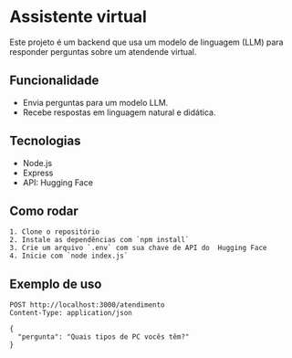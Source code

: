 # Assistente virtual 

Este projeto é um backend que usa um modelo de linguagem (LLM) para responder perguntas sobre um atendende virtual.

## Funcionalidade

- Envia perguntas para um modelo LLM.
- Recebe respostas em linguagem natural e didática.

## Tecnologias

- Node.js
- Express
- API: Hugging Face

## Como rodar
```
1. Clone o repositório
2. Instale as dependências com `npm install`
3. Crie um arquivo `.env` com sua chave de API do  Hugging Face
4. Inicie com `node index.js`
```

## Exemplo de uso
```
POST http://localhost:3000/atendimento
Content-Type: application/json

{
  "pergunta": "Quais tipos de PC vocês têm?"
}

```
